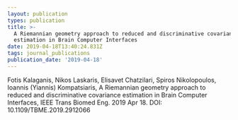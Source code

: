 ```yaml
---
layout: publication
types: publication
title: >-
  A Riemannian geometry approach to reduced and discriminative covariance
  estimation in Brain Computer Interfaces
date: 2019-04-18T13:40:24.831Z
tags: journal_publications
publication_date: '2019-04-18'
---
```

Fotis Kalaganis, Nikos Laskaris, Elisavet Chatzilari, Spiros Nikolopoulos, Ioannis (Yiannis) Kompatsiaris, A Riemannian geometry approach to reduced and discriminative covariance estimation in Brain Computer Interfaces, IEEE Trans Biomed Eng. 2019 Apr 18. DOI: 10.1109/TBME.2019.2912066
